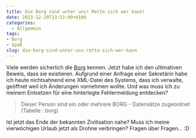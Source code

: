 ```yaml
---
title: Die Borg sind unter uns! Rette sich wer kann!
date: 2013-12-20T13:53:00+0100
categories:
  - Allgemein
tags:
- Borg
- Spaß
slug: die-borg-sind-unter-uns-rette-sich-wer-kann
---
```

Viele werden sicherlich die [Borg](http://de.wikipedia.org/wiki/V%C3%B6lker_und_Gruppierungen_im_Star-Trek-Universum#Borg "Borg Star Trek") kennen. Jetzt habe ich den ultimativen Beweis, dass sie existieren. Aufgrund einer Anfrage einer Sekretärin habe ich heute nichtsahnend eine XML-Datei des Systems, dass ich verwalte, geöffnet weil ich Änderungen vornehmen wollte. Und was muss ich zu meinem Entsetzen für eine hinterlegte Fehlermeldung entdecken?

>Dieser Person sind ein oder mehrere BORG - Datensätze zugeordnet (Tabelle : borg)

Ist jetzt das Ende der bekannten Zivilisation nahe? Muss ich meine vierwöchigen Urlaub jetzt als Drohne verbringen? Fragen über Fragen... :D